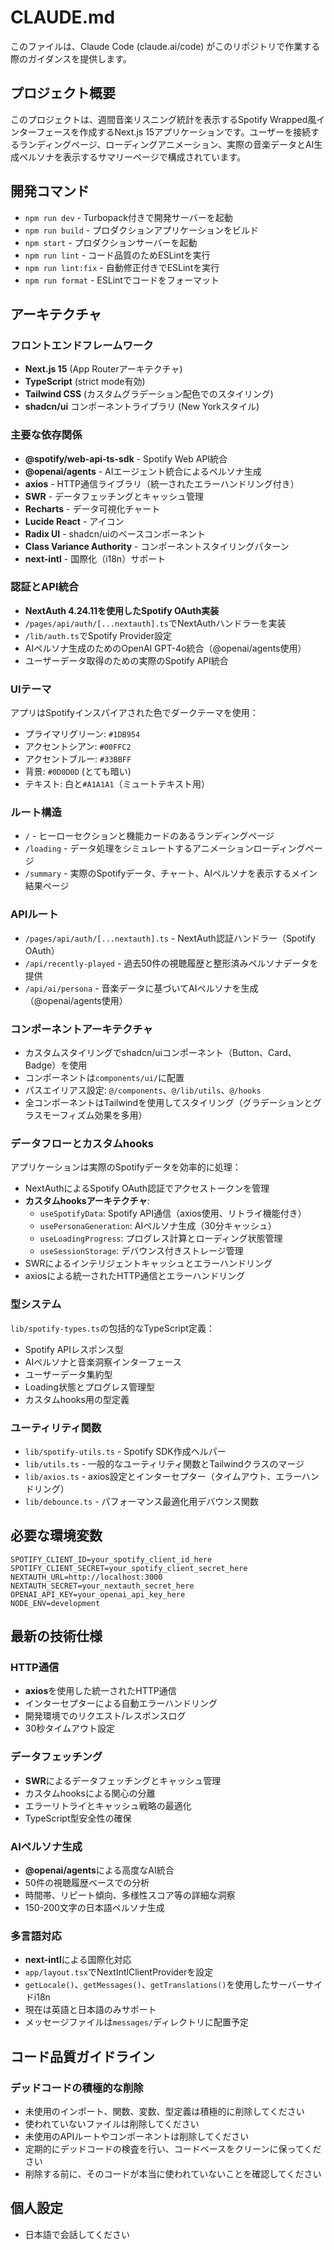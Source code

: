 # CLAUDE.md

このファイルは、Claude Code (claude.ai/code) がこのリポジトリで作業する際のガイダンスを提供します。

## プロジェクト概要

このプロジェクトは、週間音楽リスニング統計を表示するSpotify Wrapped風インターフェースを作成するNext.js 15アプリケーションです。ユーザーを接続するランディングページ、ローディングアニメーション、実際の音楽データとAI生成ペルソナを表示するサマリーページで構成されています。

## 開発コマンド

- `npm run dev` - Turbopack付きで開発サーバーを起動
- `npm run build` - プロダクションアプリケーションをビルド
- `npm start` - プロダクションサーバーを起動
- `npm run lint` - コード品質のためESLintを実行
- `npm run lint:fix` - 自動修正付きでESLintを実行
- `npm run format` - ESLintでコードをフォーマット

## アーキテクチャ

### フロントエンドフレームワーク
- **Next.js 15** (App Routerアーキテクチャ)
- **TypeScript** (strict mode有効)
- **Tailwind CSS** (カスタムグラデーション配色でのスタイリング)
- **shadcn/ui** コンポーネントライブラリ (New Yorkスタイル)

### 主要な依存関係
- **@spotify/web-api-ts-sdk** - Spotify Web API統合
- **@openai/agents** - AIエージェント統合によるペルソナ生成
- **axios** - HTTP通信ライブラリ（統一されたエラーハンドリング付き）
- **SWR** - データフェッチングとキャッシュ管理
- **Recharts** - データ可視化チャート
- **Lucide React** - アイコン
- **Radix UI** - shadcn/uiのベースコンポーネント
- **Class Variance Authority** - コンポーネントスタイリングパターン
- **next-intl** - 国際化（i18n）サポート

### 認証とAPI統合
- **NextAuth 4.24.11を使用したSpotify OAuth実装**
- `/pages/api/auth/[...nextauth].ts`でNextAuthハンドラーを実装
- `/lib/auth.ts`でSpotify Provider設定
- AIペルソナ生成のためのOpenAI GPT-4o統合（@openai/agents使用）
- ユーザーデータ取得のための実際のSpotify API統合

### UIテーマ
アプリはSpotifyインスパイアされた色でダークテーマを使用：
- プライマリグリーン: `#1DB954` 
- アクセントシアン: `#00FFC2`
- アクセントブルー: `#33BBFF`
- 背景: `#0D0D0D` (とても暗い)
- テキスト: 白と`#A1A1A1`（ミュートテキスト用）

### ルート構造
- `/` - ヒーローセクションと機能カードのあるランディングページ
- `/loading` - データ処理をシミュレートするアニメーションローディングページ
- `/summary` - 実際のSpotifyデータ、チャート、AIペルソナを表示するメイン結果ページ

### APIルート
- `/pages/api/auth/[...nextauth].ts` - NextAuth認証ハンドラー（Spotify OAuth）
- `/api/recently-played` - 過去50件の視聴履歴と整形済みペルソナデータを提供
- `/api/ai/persona` - 音楽データに基づいてAIペルソナを生成（@openai/agents使用）

### コンポーネントアーキテクチャ
- カスタムスタイリングでshadcn/uiコンポーネント（Button、Card、Badge）を使用
- コンポーネントは`components/ui/`に配置
- パスエイリアス設定: `@/components`、`@/lib/utils`、`@/hooks`
- 全コンポーネントはTailwindを使用してスタイリング（グラデーションとグラスモーフィズム効果を多用）

### データフローとカスタムhooks
アプリケーションは実際のSpotifyデータを効率的に処理：
- NextAuthによるSpotify OAuth認証でアクセストークンを管理
- **カスタムhooksアーキテクチャ**:
  - `useSpotifyData`: Spotify API通信（axios使用、リトライ機能付き）
  - `usePersonaGeneration`: AIペルソナ生成（30分キャッシュ）
  - `useLoadingProgress`: プログレス計算とローディング状態管理
  - `useSessionStorage`: デバウンス付きストレージ管理
- SWRによるインテリジェントキャッシュとエラーハンドリング
- axiosによる統一されたHTTP通信とエラーハンドリング

### 型システム
`lib/spotify-types.ts`の包括的なTypeScript定義：
- Spotify APIレスポンス型
- AIペルソナと音楽洞察インターフェース
- ユーザーデータ集約型
- Loading状態とプログレス管理型
- カスタムhooks用の型定義

### ユーティリティ関数
- `lib/spotify-utils.ts` - Spotify SDK作成ヘルパー
- `lib/utils.ts` - 一般的なユーティリティ関数とTailwindクラスのマージ
- `lib/axios.ts` - axios設定とインターセプター（タイムアウト、エラーハンドリング）
- `lib/debounce.ts` - パフォーマンス最適化用デバウンス関数

## 必要な環境変数

```env
SPOTIFY_CLIENT_ID=your_spotify_client_id_here
SPOTIFY_CLIENT_SECRET=your_spotify_client_secret_here
NEXTAUTH_URL=http://localhost:3000
NEXTAUTH_SECRET=your_nextauth_secret_here
OPENAI_API_KEY=your_openai_api_key_here
NODE_ENV=development
```

## 最新の技術仕様

### HTTP通信
- **axios**を使用した統一されたHTTP通信
- インターセプターによる自動エラーハンドリング
- 開発環境でのリクエスト/レスポンスログ
- 30秒タイムアウト設定

### データフェッチング
- **SWR**によるデータフェッチングとキャッシュ管理
- カスタムhooksによる関心の分離
- エラーリトライとキャッシュ戦略の最適化
- TypeScript型安全性の確保

### AIペルソナ生成
- **@openai/agents**による高度なAI統合
- 50件の視聴履歴ベースでの分析
- 時間帯、リピート傾向、多様性スコア等の詳細な洞察
- 150-200文字の日本語ペルソナ生成

### 多言語対応
- **next-intl**による国際化対応
- `app/layout.tsx`でNextIntlClientProviderを設定
- `getLocale()`、`getMessages()`、`getTranslations()`を使用したサーバーサイドi18n
- 現在は英語と日本語のみサポート
- メッセージファイルは`messages/`ディレクトリに配置予定

## コード品質ガイドライン

### デッドコードの積極的な削除
- 未使用のインポート、関数、変数、型定義は積極的に削除してください
- 使われていないファイルは削除してください
- 未使用のAPIルートやコンポーネントは削除してください
- 定期的にデッドコードの検査を行い、コードベースをクリーンに保ってください
- 削除する前に、そのコードが本当に使われていないことを確認してください

## 個人設定
- 日本語で会話してください